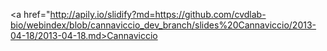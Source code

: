 <a href="http://apily.io/slidify?md=https://github.com/cvdlab-bio/webindex/blob/cannaviccio_dev_branch/slides%20Cannaviccio/2013-04-18/2013-04-18.md>Cannaviccio</a>
